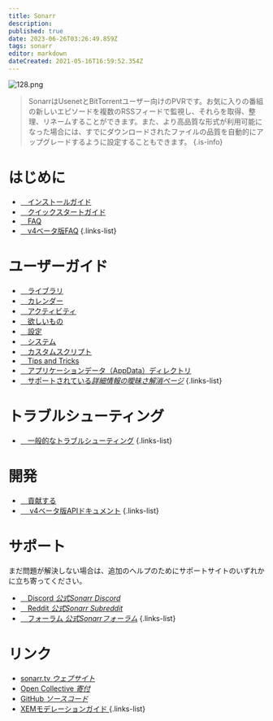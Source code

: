 ```yaml
---
title: Sonarr
description: 
published: true
date: 2023-06-26T03:26:49.859Z
tags: sonarr
editor: markdown
dateCreated: 2021-05-16T16:59:52.354Z
---
```


![128.png](/assets/sonarr/logos/128.png)

> SonarrはUsenetとBitTorrentユーザー向けのPVRです。お気に入りの番組の新しいエピソードを複数のRSSフィードで監視し、それらを取得、整理、リネームすることができます。また、より高品質な形式が利用可能になった場合には、すでにダウンロードされたファイルの品質を自動的にアップグレードするように設定することもできます。
{.is-info}

# はじめに

- [<i class="fas fa-plus-square"></i>&emsp;インストールガイド](/sonarr/installation)
- [<i class="fas fa-book-open"></i>&emsp;クイックスタートガイド](/sonarr/quick-start-guide)
- [<i class="far fa-question-circle"></i>&emsp;FAQ](/sonarr/faq)
- [<i class="far fa-question-circle"></i>&emsp;v4ベータ版FAQ](/sonarr/faq-v4)
{.links-list}

# ユーザーガイド

- [<i class="fas fa-play"></i>&emsp;ライブラリ](/sonarr/library)
- [<i class="fas fa-calendar-alt"></i>&emsp;カレンダー](/sonarr/calendar)
- [<i class="fas fa-clock"></i>&emsp;アクティビティ](/sonarr/activity)
- [<i class="fas fa-search-minus"></i>&emsp;欲しいもの](/sonarr/wanted)
- [<i class="fas fa-cogs"></i>&emsp;設定](/sonarr/settings)
- [<i class="fas fa-laptop"></i>&emsp;システム](/sonarr/system)
- [<i class="fas fa-scroll"></i>&emsp;カスタムスクリプト](/sonarr/custom-scripts)
- [<i class="fas fa-gifts"></i>&emsp;Tips and Tricks](/sonarr/tips-and-tricks)
- [<i class="fas fa-database"></i>&emsp;アプリケーションデータ（AppData）ディレクトリ](/sonarr/appdata-directory)
- [<i class="fas fa-cogs"></i>&emsp;サポートされている*詳細情報の曖昧さ解消ページ*](/sonarr/supported)
{.links-list}

# トラブルシューティング

- [<i class="far fa-life-ring"></i>&emsp;一般的なトラブルシューティング](/sonarr/troubleshooting)
{.links-list}

# 開発

- [<i class="fas fa-laptop-code"></i>&emsp;貢献する](/sonarr/contributing)
- [<i class="fas fa-book"></i>&emsp; v4ベータ版APIドキュメント](https://sonarr.tv/docs/api)
{.links-list}

# サポート

まだ問題が解決しない場合は、追加のヘルプのためにサポートサイトのいずれかに立ち寄ってください。

- [<i class="fab fa-discord"></i>&emsp;Discord *公式Sonarr Discord*](https://discord.sonarr.tv/)
- [<i class="fab fa-reddit"></i>&emsp;Reddit *公式Sonarr Subreddit*](https://reddit.com/r/sonarr)
- [<i class="fab fa-wpforms"></i>&emsp;フォーラム *公式Sonarrフォーラム*](https://forums.sonarr.tv/)
{.links-list}

# リンク

- [sonarr.tv *ウェブサイト*](https://sonarr.tv)
- [Open Collective *寄付*](https://opencollective.com/sonarr)
- [GitHub *ソースコード*](https://github.com/sonarr/sonarr)
- [XEMモデレーションガイド *<i class="fab fa-xing"></i>*](/sonarr/xem-guide)
{.links-list}